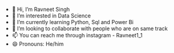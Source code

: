- 👋 Hi, I’m Ravneet Singh
- 👀 I’m interested in Data Science
- 🌱 I’m currently learning Python, Sql and Power Bi
- 💞️ I’m looking to collaborate with people who are on same track
- 📫 You can reach me through instagram - Ravneet1_1
- 😄 Pronouns: He/him


<!---
Ravneet-singh2000/Ravneet-singh2000 is a ✨ special ✨ repository because its `README.md` (this file) appears on your GitHub profile.
You can click the Preview link to take a look at your changes.
--->
